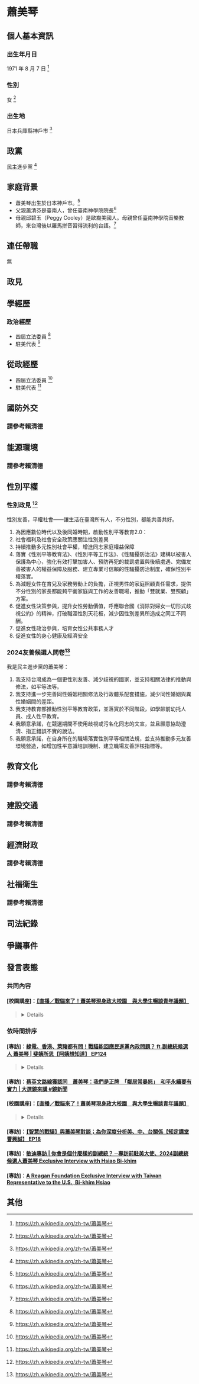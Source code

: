 # 蕭美琴

## 個人基本資訊

### 出生年月日 

1971 年 8 月 7 日 [^1]

### 性別

女 [^1]

### 出生地

日本兵庫縣神戶市 [^1]

[^1]: https://zh.wikipedia.org/zh-tw/蕭美琴

## 政黨

民主進步黨 [^1]

[^1]: https://zh.wikipedia.org/zh-tw/%E8%95%AD%E7%BE%8E%E7%90%B4

## 家庭背景

- 蕭美琴出生於日本神戶市。[^1]
- 父親蕭清芬是臺南人，曾任臺南神學院院長[^1]
- 母親邱碧玉（Peggy Cooley）是歐裔美國人。母親曾任臺南神學院音樂教師，來台灣後以羅馬拼音習得流利的台語。[^1]

[^1]: https://zh.wikipedia.org/zh-tw/%E8%95%AD%E7%BE%8E%E7%90%B4

## 連任帶職

無

## 政見

## 學經歷

### 政治經歷

- 四屆立法委員 [^1]
- 駐美代表 [^1]

[^1]: https://zh.wikipedia.org/zh-tw/蕭美琴

## 從政經歷

- 四屆立法委員 [^1]
- 駐美代表 [^1]

[^1]: https://zh.wikipedia.org/zh-tw/蕭美琴

## 國防外交

### 請參考賴清德

## 能源環境

### 請參考賴清德

## 性別平權

### 性別政見 [^1]

性別友善，平權社會——讓生活在臺灣所有人，不分性別，都能共善共好。

1. 為因應數位時代以及後同婚時期，啟動性別平等教育2.0：
1. 社會福利及社會安全政策應關注性別差異
1. 持續推動多元性別社會平權，增進同志家庭權益保障
1. 落實《性別平等教育法》、《性別平等工作法》、《性騷擾防治法》建構以被害人保護為中心，強化有效打擊加害人、預防再犯的裁罰處置與後續處遇、完備友善被害人的權益保障及服務、建立專業可信賴的性騷擾防治制度，確保性別平權落實。
1. 為減輕女性在育兒及家務勞動上的負擔，正視男性的家庭照顧責任需求，提供不分性別的家長都能夠平衡家庭與工作的友善職場，推動「雙就業、雙照顧」方案。
1. 促進女性決策參與，提升女性勞動價值，呼應聯合國《消除對婦女一切形式歧視公約》的精神，打破職涯性別天花板，減少因性別差異所造成之同工不同酬。
1. 促進女性政治參與，培育女性公共事務人才
1. 促進女性的身心健康及經濟安全

### 2024友善候選人問卷[^1]

我是民主進步黨的蕭美琴：

1. 我支持台灣成為一個更性別友善、減少歧視的國家，並支持相關法律的推動與修法，如平等法等。
1. 我支持進一步完善同性婚姻相關修法及行政體系配套措施，減少同性婚姻與異性婚姻間的差距。
1. 我支持教育部推動性別平等教育政策，並落實於不同階段，如學齡前幼托人員、成人性平教育。
1. 我願意承諾，在競選期間不使用歧視或污名化同志的文宣，並且願意協助澄清、指正錯誤不實的說法。
1. 我願意承諾，在自身所在的職場落實性別平等相關法規，並支持推動多元友善環境營造，如增加性平意識培訓機制、建立職場友善評核指標等。

[^1]: https://pridewatch.tw/candidate/bikhimhsiao

## 教育文化

### 請參考賴清德

## 建設交通

### 請參考賴清德

## 經濟財政

### 請參考賴清德

## 社福衛生

### 請參考賴清德

## 司法紀錄

## 爭議事件

## 發言表態

### 共同內容

#### [校園講座]：[【直播／戰貓來了！蕭美琴現身政大校園　與大學生暢談青年議題】](https://youtu.be/PZvg56-ezlM)
> <details>
> <a href="https://youtu.be/PZvg56-ezlM?t=280">4:40</a> 開頭</br>
> <a href="https://youtu.be/PZvg56-ezlM?t=2315">38:36</a> Q&A
> </details>

### 依時間排序

#### [專訪]：[綠電、香港、萊豬都有問！戰貓能回應民進黨內政問題？ ft.副總統候選人 蕭美琴 | 斐姨所思【阿姨想知道】 EP124](https://www.youtube.com/watch?v=v2spCoUkuRk)
> <details>
> <a href="https://youtu.be/v2spCoUkuRk?t=471">4:40</a> 訪談開始<br>
> </details>

#### [專訪]：[蔡英文路線獲認同　蕭美琴：我們是正牌　「鄰居常暴怒」　和平永續要有實力 | 大選鏡來講 #鏡新聞](https://www.youtube.com/watch?v=TDkMh__Q3I4)

#### [校園講座]：[【直播／戰貓來了！蕭美琴現身政大校園　與大學生暢談青年議題】](https://youtu.be/PZvg56-ezlM)
> <details>
> <a href="https://youtu.be/PZvg56-ezlM?t=280">4:40</a> 開頭</br>
> <a href="https://youtu.be/PZvg56-ezlM?t=2315">38:36</a> Q&A
> </details>

#### [專訪]：[【智慧的戰貓】與蕭美琴對談；為你深度分析美、中、台關係【知定講堂 曹興誠】 EP18](https://www.youtube.com/watch?v=4pKghPwUSaE)

#### [專訪]：[敏迪專訪 | 你會是個什麼樣的副總統？ ─專訪前駐美大使、2024副總統候選人蕭美琴 Exclusive Interview with Hsiao Bi-khim](https://www.youtube.com/watch?v=MfbV62jDA0s)

#### [專訪]：[A Reagan Foundation Exclusive Interview with Taiwan Representative to the U.S., Bi-khim Hsiao](https://www.youtube.com/watch?v=C0Z0A48O9VU)

## 其他
